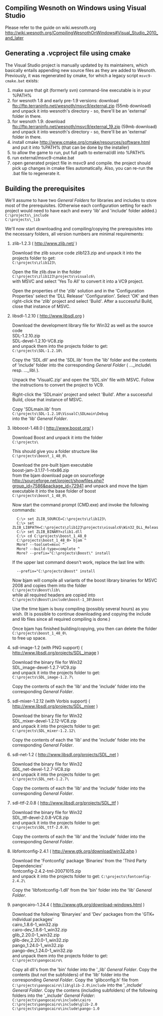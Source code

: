 ## Compiling Wesnoth on Windows using Visual Studio

Please refer to the guide on wiki.wesnoth.org  
http://wiki.wesnoth.org/CompilingWesnothOnWindows#Visual_Studio_2010_and_later


## Generating a .vcproject file using cmake

The Visual Studio project is manually updated by its maintainers, which basically
entails appending new source files as they are added to Wesnoth. Previously, it
was regenerated by cmake, for which a legacy script `msvc9-cmake.bat` exists:

   1. make sure that git (formerly svn) command-line executable is in your %PATH%
   2. for wesnoth 1.8 and early pre-1.9 versions: download
      ftp://ftp.terraninfo.net/wesnoth/msvc9/external.zip (55mb download) and
      unpack it into wesnoth's directory - so, there'll be an 'external'
      folder in there.
   3. for wesnoth 1.9: download
      ftp://ftp.terraninfo.net/wesnoth/msvc9/external_19.zip (59mb download)
      and unpack it into wesnoth's directory - so, there'll be an 'external'
      folder in there.
   4. install cmake http://www.cmake.org/cmake/resources/software.html and
      put it into %PATH% (that can be done by the installer)
   5. to allow the game to run, put full path to external/dll into %PATH%
   6. run external/msvc9-cmake.bat
   7. open generated project file in msvc9 and compile. the project should
      pick up changes in cmake files automatically. Also, you can re-run the
      .bat file to regenerate it.


## Building the prerequisites

We'll assume to have two *General Folders* for libraries and includes to store
most of the prerequisites. (Otherwise each configuration setting for each
project would need to have each and every 'lib' and 'include' folder added.)  
  `C:\projects\_include`  
  `C:\projects\_lib`

We'll now start downloading and compiling/copying the prerequisites into the necessary
folders, all version numbers are minimal requirements:


   1. zlib-1.2.3 ( http://www.zlib.net/ )

      Download the zlib source code
      	zlib123.zip
      and unpack it into the projects folder to get:  
      	`C:\projects\zlib123\`

      Open the file zlib.dsw in the folder  
      	`C:\projects\zlib123\projects\visualc6\`  
      with MSVC and select 'Yes To All' to convert it into a VC9 project.

      Open the properties of the 'zlib' solution and in the
      'Configuration Properties' select the 'DLL Release'
      'Configuration'. Select 'OK' and then right-click the 'zlib'
      project and select 'Build'. After a successful Build, close that
      instance of MSVC.


   2. libsdl-1.2.10 ( http://www.libsdl.org )

      Download the development library file for Win32 as well as the
      source code  
      	SDL-1.2.10.zip  
      	SDL-devel-1.2.10-VC8.zip  
      and unpack them into the projects folder to get:  
      	`C:\projects\SDL-1.2.10\`

      Copy the 'SDL.dll' and the 'SDL.lib' from the 'lib' folder
      and the contents of 'include' folder into the corresponding
      *General Folder* ( ...\_include\ resp. ...\_lib\ ).

      Unpack the 'VisualC.zip' and open the 'SDL.sln' file with MSVC.
      Follow the instructions to convert the project to VC9.

      Right-click the 'SDLmain' project and select 'Build'. After a
      successful Build, close that instance of MSVC.

      Copy 'SDLmain.lib' from  
      	`C:\projects\SDL-1.2.10\VisualC\SDLmain\Debug`  
      into the 'lib' *General Folder*.


   3. libboost-1.48.0 ( http://www.boost.org/ )

      Download Boost and unpack it into the folder  
      	`C:\projects\`

      This should give you a folder structure like  
      	`C:\projects\boost_1_48_0\`

      Download the pre-built bjam executable  
      	boost-jam-3.1.17-1-ntx86.zip  
      from the bjam download page on sourceforge
      	http://sourceforge.net/project/showfiles.php?group_id=7586&package_id=72941
      and unpack and move the bjam executable it into the base folder
      of boost  
      	`C:\projects\boost_1_48_0\`

      Now start the command prompt (CMD.exe) and invoke the following
      commands:
      ```
      	C:\> set ZLIB_SOURCE=C:\projects\zlib123\
      	C:\> set ZLIB_LIBPATH=C:\projects\zlib123\projects\visualc6\Win32_DLL_Release
      	C:\> set ZLIB_BINARY=zlib1.dll
      	C:\> cd C:\projects\boost_1_48_0
      	C:\projects\boost_1_48_0> bjam ^
      	More? --toolset=msvc ^
      	More? --build-type=complete ^
      	More? --prefix="C:\projects\Boost\" install
      ```

      If the upper last command doesn't work, replace the last line with:
      ```
      	--prefix="C:\projects\Boost" install
      ```

      Now bjam will compile all variants of the boost library binaries
      for MSVC 2008 and copies them into the folder  
      	`C:\projects\Boost\lib\`  
      while all required headers are copied into  
      	`C:\projects\Boost\include\boost-1_38\boost`

      Use the time bjam is busy compiling (possibly several hours) as
      you wish. (It is possible to continue downloading and copying
      the include and lib files since all required compiling is done.)

      Once bjam has finished building/copying, you then can delete
      the folder  
      	`C:\projects\boost_1_48_0\`  
      to free up space.


   4. sdl-image-1.2 (with PNG support)
      	( http://www.libsdl.org/projects/SDL_image )

      Download the binary file for Win32  
      	SDL_image-devel-1.2.7-VC9.zip  
      and unpack it into the projects folder to get:  
      	`C:\projects\SDL_image-1.2.7\`

      Copy the contents of each the 'lib' and the 'include' folder
      into the corresponding *General Folder*.


   5. sdl-mixer-1.2.12 (with Vorbis support)
      	( http://www.libsdl.org/projects/SDL_mixer )

      Download the binary file for Win32  
      	SDL_mixer-devel-1.2.12-VC8.zip  
      and unpack it into the projects folder to get:  
      	`C:\projects\SDL_mixer-1.2.12\`

      Copy the contents of each the 'lib' and the 'include' folder
      into the corresponding *General Folder*.


   6. sdl-net-1.2 ( http://www.libsdl.org/projects/SDL_net )

      Download the binary file for Win32  
      	SDL_net-devel-1.2.7-VC8.zip  
      and unpack it into the projects folder to get:  
      	`C:\projects\SDL_net-1.2.7\`

      Copy the contents of each the 'lib' and the 'include' folder
      into the corresponding *General Folder*.


   7. sdl-ttf-2.0.8 ( http://www.libsdl.org/projects/SDL_ttf )

      Download the binary file for Win32  
      	SDL_ttf-devel-2.0.8-VC8.zip  
      and unpack it into the projects folder to get:  
      	`C:\projects\SDL_ttf-2.0.8\`

      Copy the contents of each the 'lib' and the 'include' folder
      into the corresponding *General Folder*.


   8. libfontconfig-2.4.1
      	( http://www.gtk.org/download/win32.php )

      Download the 'Fontconfig' package 'Binaries' from the
      'Third Party Dependencies'  
      	fontconfig-2.4.2-tml-20071015.zip  
      and unpack it into the projects folder to get:
      	`C:\projects\fontconfig-2.4.2\`

      Copy the 'libfontconfig-1.dll' from the 'bin' folder into the
      'lib' *General Folder*.


   9. pangocairo-1.24.4 ( http://www.gtk.org/download-windows.html )

      Download the following 'Binaryies' and 'Dev' packages from the
      'GTK+ individual packages'  
      	cairo_1.8.6-1_win32.zip  
      	cairo-dev_1.8.6-1_win32.zip  
      	glib_2.20.0-1_win32.zip  
      	glib-dev_2.20.0-1_win32.zip  
      	pango_1.24.0-1_win32.zip  
      	pango-dev_1.24.0-1_win32.zip  
      and unpack them into the projects folder to get:  
      	`C:\projects\pangocairo\`

      Copy all dll's from the 'bin' folder into the '_lib'
      *General Folder*.
      Copy the contents (but not the subfolders) of the 'lib' folder
      into the corresponding *General Folder*.
      Copy the 'glibconfig.h' file from  
      `C:\projects\pangocairo\lib\glib-2.0\include` into the '_include'  
      *General Folder*.
      Copy the contens (including subfolders) of the following folders
      into the '_include' *General Folder*:  
      	`C:\projects\pangocairo\include\cairo`  
      	`C:\projects\pangocairo\include\glib-2.0`  
      	`C:\projects\pangocairo\include\pango-1.0`
